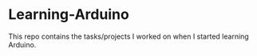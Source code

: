 # Learning-Arduino

This repo contains the tasks/projects I worked on when I started learning Arduino.
